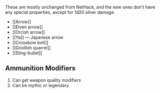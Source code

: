 These are mostly unchanged from NetHack, and the new ones don't have any special properties, except for 1d20 silver damage.
- [[Arrow]]
- [[Elven arrow]]
- [[Orcish arrow]]
- [[Ya]] — Japanese arrow
- [[Crossbow bolt]]
- [[Gnollish quarrel]]
- [[Sling-bullet]]


## Ammunition Modifiers


1. Can get weapon quality modifiers
2. Can be mythic or legendary

